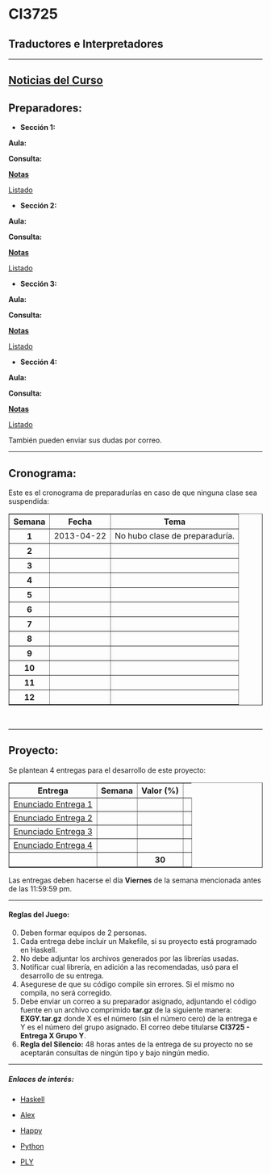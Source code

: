 # CI3725
## Traductores e Interpretadores
----------
## <a href="noticias.html">Noticias del Curso</a>

## Preparadores:

* **Sección 1:** <a href=""></a> 

 **Aula:** 

 **Consulta:** 

 [**Notas**]()

 [Listado]()

* **Sección 2:** <a href=""></a> 

 **Aula:** 

 **Consulta:** 

 [**Notas**]()

 [Listado]()
 
* **Sección 3:** <a href=""></a> 

 **Aula:** 

 **Consulta:** 

 [**Notas**]()

 [Listado]()

* **Sección 4:** <a href=""></a> 

 **Aula:** 

 **Consulta:** 

 [**Notas**]()

 [Listado]()

También pueden enviar sus dudas por correo.

----------
## Cronograma:

Este es el cronograma de preparadurías en caso de que ninguna clase sea suspendida:

<table border="1" align="center">
  <tr align="center">
    <th>Semana</th>
    <th>Fecha</th>
    <th>Tema</th>
  </tr>
  <tr align="center">
    <th>1</th>
    <td>2013-04-22</td>
    <td>No hubo clase de preparaduría.</td>
  </tr>
  <tr align="center">
    <th>2</th>
    <td></td>
    <td></td>
  </tr>
  <tr align="center">
    <th>3</th>
    <td></td>
    <td></td>
  </tr>
  <tr align="center">
    <th>4</th>
    <td></td>
    <td></td>
  </tr>
  <tr align="center">
    <th>5</th>
    <td></td>
    <td></td>
  </tr>
  <tr align="center">
    <th>6</th>
    <td></td>
    <td></td>
  </tr>
  <tr align="center">
    <th>7</th>
    <td></td>
    <td></td>
  </tr>
  <tr align="center">
    <th>8</th>
    <td></td>
    <td></td>
  </tr>
  <tr align="center">
    <th>9</th>
    <td></td>
    <td></td>
  </tr>
  <tr align="center">
    <th>10</th>
    <td></td>
    <td></td>
  </tr>
  <tr align="center">
    <th>11</th>
    <td></td>
    <td></td>
  </tr>
  <tr align="center">
    <th>12</th>
    <td></td>
    <td></td>
  </tr>
</table>

<br>

----------


## Proyecto: 


Se plantean 4 entregas para el desarrollo de este proyecto:

<table border="1" align="center">
  <tr align="center">
    <th>Entrega</th>
    <th>Semana</th>
    <th>Valor (%)</th>
   
  </tr>
  <tr align="center">
    <td><a href="entrega1.html">Enunciado Entrega 1</a></td>
    <td></td>
    <td></td>
    <td></td>
  </tr>
  <tr align="center">
    <td><a href="entrega2.html">Enunciado Entrega 2</a></td>
    <td></td>
    <td></td>
    <td></td>
  </tr>
  <tr align="center">
    <td><a href="entrega3.html">Enunciado Entrega 3</a></td>
    <td></td>
    <td></td>
    <td></td>
  </tr>
  <tr align="center">
    <td><a href="entrega4.html">Enunciado Entrega 4</a></td>
    <td></td>
    <td></td>
    <td></td>
  </tr>
<tr align="center">
    <td></td>
    <td></td>
    <th>30</th>
    <td></td>
  </tr>
</table>

Las entregas deben hacerse el día **Viernes** de la semana mencionada antes de las 11:59:59 pm.


----------


#### Reglas del Juego:

0. Deben formar equipos de 2 personas.
1. Cada entrega debe incluir un Makefile, si su proyecto está programado en Haskell.
2. No debe adjuntar los archivos generados por las librerías usadas. 
3. Notificar cual librería, en adición a las recomendadas, usó para el desarrollo de su entrega.
4. Asegurese de que su código compile sin errores. Si el mismo no compila, no será corregido.
5. Debe enviar un correo a su preparador asignado, adjuntando el código fuente en un archivo comprimido **tar.gz** de la siguiente manera: **EXGY.tar.gz** donde X es el número (sin el número cero) de la entrega e Y es el número del grupo asignado. El correo debe titularse **CI3725 - Entrega X Grupo Y**.
6. **Regla del Silencio:** 48 horas antes de la entrega de su proyecto no se aceptarán consultas de ningún tipo y bajo ningún medio.

----------


##### Enlaces de interés:

* [Haskell](http://www.haskell.org/haskellwiki/Haskell)

* [Alex](http://www.haskell.org/alex/doc/html/index.html)

* [Happy](http://www.haskell.org/happy/doc/html/index.html)

* [Python](http://docs.python.org/release/2.6.6/)

* [PLY](http://www.dabeaz.com/ply/ply.html)